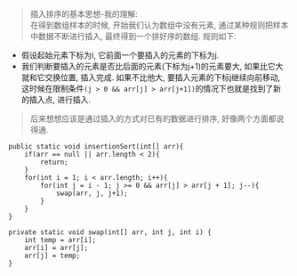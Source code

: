 > 插入排序的基本思想-我的理解:  
在得到数组样本的时候, 开始我们认为数组中没有元素, 通过某种规则把样本中数据不断进行插入, 最终得到一个排好序的数组. 规则如下:

- 假设起始元素下标为i, 它前面一个要插入的元素的下标为j. 
- 我们判断要插入的元素是否比后面的元素(下标为j+1)的元素要大, 如果比它大就和它交换位置, 插入完成. 如果不比他大, 要插入元素的下标j继续向前移动, 这时候在限制条件`(j > 0 && arr[j] > arr[j+1])`的情况下也就是找到了新的插入点, 进行插入. 

> 后来想想应该是通过插入的方式对已有的数据进行排序, 好像两个方面都说得通.

```
public static void insertionSort(int[] arr){
    if(arr == null || arr.length < 2){
        return;
    }
    for(int i = 1; i < arr.length; i++){
        for(int j = i - 1; j >= 0 && arr[j] > arr[j + 1]; j--){
            swap(arr, j, j+1);
        }
    }
}

private static void swap(int[] arr, int j, int i) {
    int temp = arr[i];
    arr[i] = arr[j];
    arr[j] = temp;
}
```